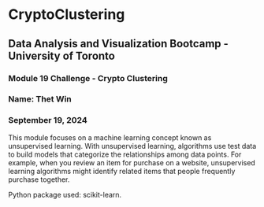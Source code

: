 # CryptoClustering

## Data Analysis and Visualization Bootcamp - University of Toronto
### Module 19 Challenge - Crypto Clustering
### Name: Thet Win
### September 19, 2024

This module focuses on a machine learning concept known as unsupervised learning. With unsupervised learning, algorithms use test data to build models that categorize the relationships among data points. For example, when you review an item for purchase on a website, unsupervised learning algorithms might identify related items that people frequently purchase together.

Python package used: scikit-learn.
